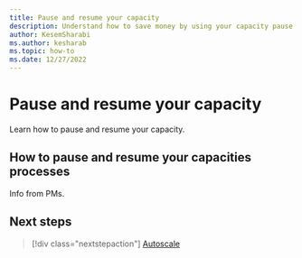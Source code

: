 ```yaml
---
title: Pause and resume your capacity
description: Understand how to save money by using your capacity pause and resume feature.
author: KesemSharabi
ms.author: kesharab
ms.topic: how-to
ms.date: 12/27/2022
---
```


# Pause and resume your capacity

Learn how to pause and resume your capacity.

## How to pause and resume your capacities processes

Info from PMs.

## Next steps

>[!div class="nextstepaction"]
>[Autoscale](autoscale.md)
